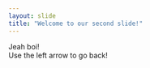```yaml
---
layout: slide
title: "Welcome to our second slide!"
---
```

Jeah boi!  
Use the left arrow to go back!

